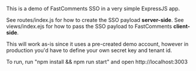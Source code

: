This is a demo of FastComments SSO in a very simple ExpressJS app.

See routes/index.js for how to create the SSO payload **server-side**.
See views/index.ejs for how to pass the SSO payload to FastComments **client-side**.

This will work as-is since it uses a pre-created demo account, however in production you'd have to define your own secret key and tenant id.

To run, run "npm install && npm run start" and open http://localhost:3003
